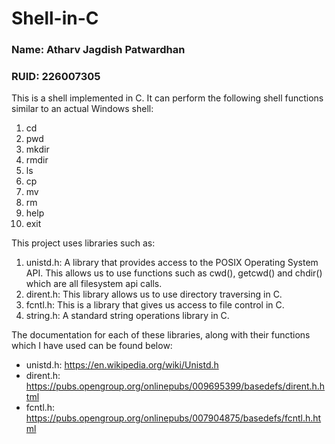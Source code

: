 # Shell-in-C
### Name: Atharv Jagdish Patwardhan
### RUID: 226007305

This is a shell implemented in C. It can perform the following shell functions similar to an actual Windows shell:
1. cd
2. pwd
3. mkdir
4. rmdir
5. ls
6. cp
7. mv
8. rm
9. help
10. exit


This project uses libraries such as:
1. unistd.h: A library that provides access to the POSIX Operating System API. This allows us to use functions such as cwd(), getcwd() and chdir() which are all filesystem api calls.
2. dirent.h: This library allows us to use directory traversing in C.
3. fcntl.h: This is a library that gives us access to file control in C.
4. string.h: A standard string operations library in C.

The documentation for each of these libraries, along with their functions which I have used can be found below:
- unistd.h: https://en.wikipedia.org/wiki/Unistd.h
- dirent.h: https://pubs.opengroup.org/onlinepubs/009695399/basedefs/dirent.h.html
- fcntl.h: https://pubs.opengroup.org/onlinepubs/007904875/basedefs/fcntl.h.html


